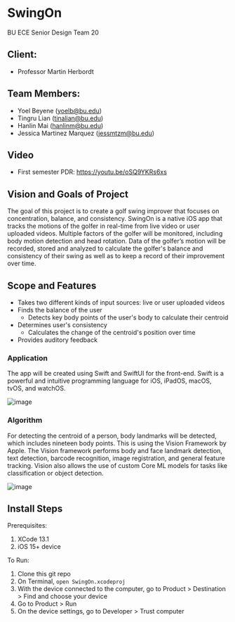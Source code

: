 # SwingOn
BU ECE Senior Design Team 20

## Client:
- Professor Martin Herbordt

## Team Members:

- Yoel Beyene (yoelb@bu.edu)
- Tingru Lian (tinalian@bu.edu)
- Hanlin Mai (hanlinm@bu.edu)
- Jessica Martinez Marquez (jessmtzm@bu.edu)


## Video

- First semester PDR: https://youtu.be/oSQ9YKRs6xs


## Vision and Goals of Project

The goal of this project is to create a golf swing improver that focuses on concentration, balance, and consistency. SwingOn is a native iOS app that tracks the motions of the golfer in real-time from live video or user uploaded videos.  Multiple factors of the golfer will be monitored, including body motion detection and head rotation. Data of the golfer’s motion will be recorded, stored and analyzed to calculate the golfer's balance and consistency of their swing as well as to keep a record of their improvement over time. 


## Scope and Features

- Takes two different kinds of input sources: live or user uploaded videos
- Finds the balance of the user
  - Detects key body points of the user's body to calculate their centroid
- Determines user's consistency
  - Calculates the change of the centroid's position over time
- Provides auditory feedback


### Application

The app will be created using Swift and SwiftUI for the front-end. Swift is a powerful and intuitive programming language for iOS, iPadOS, macOS, tvOS, and watchOS.

![image](https://user-images.githubusercontent.com/90277008/141120953-aca2749f-c66d-41c9-b61a-e66a547edc63.png)


### Algorithm

For detecting the centroid of a person, body landmarks will be detected, which includes nineteen body points. This is using the Vision Framework by Apple. The Vision framework performs body and face landmark detection, text detection, barcode recognition, image registration, and general feature tracking. Vision also allows the use of custom Core ML models for tasks like classification or object detection.

![image](https://user-images.githubusercontent.com/90277008/141121033-091a6b93-2e1c-45dd-b431-a6166b527162.png)


## Install Steps

Prerequisites:
1. XCode 13.1
2. iOS 15+ device 

To Run:
1. Clone this git repo
2. On Terminal, ``` open SwingOn.xcodeproj ``` 
3. With the device connected to the computer, go to Product > Destination > Find and choose your device
4. Go to Product > Run
5. On the device settings, go to Developer > Trust computer
